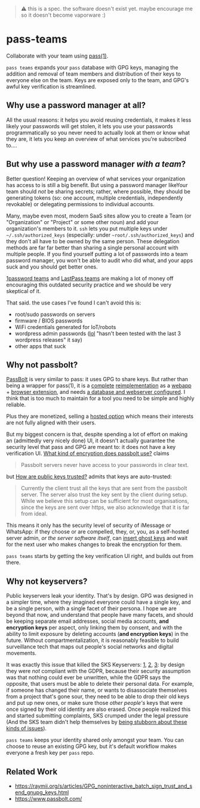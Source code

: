 > ⚠️ this is a spec. the software doesn't exist yet. maybe encourage me so it doesn't become vaporware :)

# pass-teams

Collaborate with your team using [pass(1)](https://passwordstore.org).

`pass teams` expands your `pass` database with GPG keys, managing the addition and removal of team members and distribution of their keys to everyone else on the team. Keys are exposed only to the team, and GPG's awful key verification is streamlined.

## Why use a password manager at all?

All the usual reasons: it helps you avoid reusing credentials, it makes it less likely your passwords will get stolen, it lets you use your passwords programmatically so you never need to actually look at them or know what they are, it lets you keep an overview of what services you're subscribed to....

## But why use a password manager _with a team_?

Better question! Keeping an overview of what services your organization has access to is still a big benefit. But using a password manager likeYour team should _not_ be sharing secrets; rather, where possible, they should be generating tokens (so: one account, multiple credentials, independently revokable) or delegating permissions to individual accounts.

Many, maybe even most, modern SaaS sites allow you to create a Team (or "Organization" or "Project" or some other noun) and add your organization's members to it. `ssh` lets you put multiple keys under `~/.ssh/authorized_keys` (especially: under `~root/.ssh/authorized_keys`) and they don't all have to be owned by the same person. These delegation methods are far far better than sharing a single personal account with multiple people. If you find yourself putting a lot of passwords into a team password manager, you won't be able to audit who did what, and your apps suck and you should get better ones.

[1password teams](https://1password.com/teams/) and [LastPass teams](https://lastpass.com/teams_trial.php) are making a lot of money off encouraging this outdated security practice and we should be very skeptical of it.

That said. the use cases I've found I can't avoid this is:

- root/sudo passwords on servers
- firmware / BIOS passwords
- WiFi credentials generated for IoT/robots
- wordpress admin passwords ([lol](https://wordpress.org/plugins/multiple-admin-email-addresses/) "hasn't been tested with the last 3 wordpress releases" it say)
- other apps that suck







## Why not passbolt?

[PassBolt](https://passbolt.com) is very similar to pass: it uses GPG to share keys. But rather than being a wrapper for pass(1), it is a [complete](https://github.com/passbolt/passbolt_api/blob/98397bba750c5757f731947ea8cfc2631e6c611e/src/Utility/OpenPGP/Backends/Gnupg.php) [reimplementation](https://github.com/passbolt/passbolt_browser_extenson/blob/264a2e35efd998826fec87c1dae3108b65ded4eb/src/all/background_page/model/openpgp/OpenpgpModel.js) as a [webapp](https://github.com/passbolt/passbolt_api) + [browser extension](https://github.com/passbolt/passbolt_browser_extenson/b), and needs [a database and webserver configured](https://help.passbolt.com/faq/hosting/how-to-install-passbolt-non-interactive). I think that is too much to maintain for a tool you need to be simple and highly reliable.

Plus they are monetized, selling a [hosted option](https://signup.passbolt.com/pricing/pro) which means their interests are not fully aligned with their users.

But my biggest concern is that, despite spending a lot of effort on making an (admittedly very nicely done) UI, it doesn't actually guarantee the security level that pass and GPG are meant to: it does not have a key verification UI. [What kind of encryption does passbolt use?](https://help.passbolt.com/faq/security/encryption-tech) claims

> Passbolt servers never have access to your passwords in clear text. 

but [How are public keys trusted?](https://help.passbolt.com/faq/security/public-key-trust) admits that keys are auto-trusted:

> Currently the client trust all the keys that are sent from the passbolt server.
> The server also trust the key sent by the client during setup. While we believe this setup
> can be sufficient for most organisations, since the keys are sent over https,
> we also acknowledge that it is far from ideal.

This means it only has the security level of security of iMessage or WhatsApp: if they choose or are compelled, they, or, you, as a self-hosted server admin, _or the server software itself_, can [insert ghost keys](https://www.theregister.com/2018/11/29/gchq_encrypted_apps/) and wait for the next user who makes changes to break the encryption for them.

`pass teams` starts by getting the key verification UI right, and builds out from there.


## Why not keyservers?

Public keyservers leak your identity. That's by design. GPG was designed in a simpler time, where they imagined everyone could have a single key, and be a single person, with a single facet of their persona. I hope we are beyond that now, and understand that people have many facets, and should be keeping separate email addresses, social media accounts, **and encryption keys** per aspect, only linking them by consent, and with the ability to limit exposure by deleting accounts (**and encryption keys**) in the future. Without compartmentalization, it is reasonably feasible to build surveillance tech that maps out people's social networks and digital movements.

It was exactly this issue that killed the SKS Keyservers: [1](https://unix.stackexchange.com/questions/656205/sks-keyservers-gone-what-to-use-instead), [2](https://www.reddit.com/r/archlinux/comments/o5rcs6/psa_you_need_to_update_your_keyserver/), [3](https://medium.com/@mdrahony/are-sks-keyservers-safe-do-we-need-them-7056b495101c): by design they were *not* compliant with the GDPR, because their security assumption was that nothing could ever be unwritten, while the GDPR says the opposite, that users must be able to delete their personal data. For example, if someone has changed their name, or wants to disassociate themselves from a project that's gone sour, they need to be able to drop their old keys and put up new ones, or make sure those _other people's_ keys that were once signed by their old identity are also erased. Once people realized this and started submitting complaints, SKS crumped under the legal pressure (And the SKS team didn't help themselves by [being stubborn about these kinds of issues](https://web.archive.org/web/20180612183516/https://bitbucket.org/skskeyserver/sks-keyserver/issues/41/web-app-displays-uids-on-keys-that-have)).

`pass teams` keeps your identity shared only amongst your team. You can choose to reuse an existing GPG key, but it's default workflow makes everyone a fresh key per `pass` repo.



## Related Work

* https://raymii.org/s/articles/GPG_noninteractive_batch_sign_trust_and_send_gnupg_keys.html
* https://www.passbolt.com/
